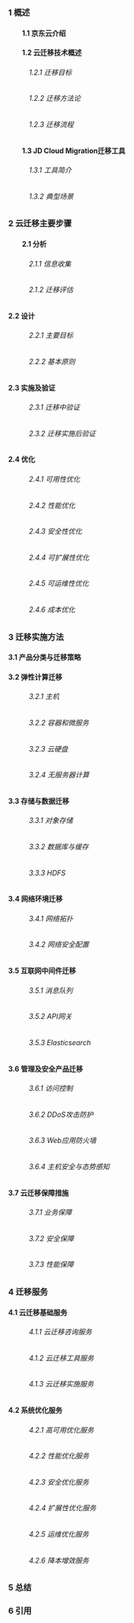 ### 1	概述

#### 　　1.1	京东云介绍

#### 　　1.2	云迁移技术概述

###### 　　　1.2.1	迁移目标

###### 　　　1.2.2	迁移方法论

###### 　　　1.2.3	迁移流程

#### 　　1.3	JD Cloud Migration迁移工具

###### 　　　1.3.1	工具简介
###### 　　　1.3.2	典型场景

### 2	云迁移主要步骤

#### 　　2.1	分析

###### 　　　2.1.1	信息收集
###### 　　　2.1.2	迁移评估

#### 2.2	设计

###### 　　　2.2.1	主要目标
###### 　　　2.2.2	基本原则

#### 2.3	实施及验证

###### 　　　2.3.1	迁移中验证
###### 　　　2.3.2	迁移实施后验证

#### 2.4	优化

###### 　　　2.4.1	可用性优化
###### 　　　2.4.2	性能优化
###### 　　　2.4.3	安全性优化
###### 　　　2.4.4	可扩展性优化
###### 　　　2.4.5	可运维性优化
###### 　　　2.4.6	成本优化

### 3	迁移实施方法

#### 3.1	产品分类与迁移策略

#### 3.2	弹性计算迁移

###### 　　　3.2.1	主机
###### 　　　3.2.2	容器和微服务
###### 　　　3.2.3	云硬盘
###### 　　　3.2.4	无服务器计算

#### 3.3	存储与数据迁移

###### 　　　3.3.1	对象存储
###### 　　　3.3.2	数据库与缓存
###### 　　　3.3.3	HDFS

#### 3.4	网络环境迁移

###### 　　　3.4.1	网络拓扑
###### 　　　3.4.2	网络安全配置

#### 3.5	互联网中间件迁移

###### 　　　3.5.1	消息队列
###### 　　　3.5.2	API网关
###### 　　　3.5.3	Elasticsearch

#### 3.6	管理及安全产品迁移

###### 　　　3.6.1	访问控制
###### 　　　3.6.2	DDoS攻击防护
###### 　　　3.6.3	Web应用防火墙
###### 　　　3.6.4	主机安全与态势感知

#### 3.7	云迁移保障措施

###### 　　　3.7.1	业务保障
###### 　　　3.7.2	安全保障
###### 　　　3.7.3	性能保障

### 4	迁移服务

#### 4.1	云迁移基础服务

###### 　　　4.1.1	云迁移咨询服务
###### 　　　4.1.2	云迁移工具服务
###### 　　　4.1.3	云迁移实施服务

#### 4.2	系统优化服务

###### 　　　4.2.1	高可用优化服务
###### 　　　4.2.2	性能优化服务
###### 　　　4.2.3	安全优化服务
###### 　　　4.2.4	扩展性优化服务
###### 　　　4.2.5	运维优化服务
###### 　　　4.2.6	降本增效服务

### 5	总结

### 6	引用
